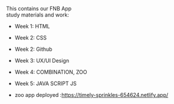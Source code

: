 This contains our FNB App  
study materials and work:

- Week 1: HTML
- Week 2: CSS
- Week 2: Github
- Week 3: UX/UI Design
- Week 4: COMBINATION, ZOO
- Week 5: JAVA SCRIPT JS

- zoo app deployed :https://timely-sprinkles-654624.netlify.app/
